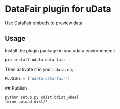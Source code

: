 # DataFair plugin for uData

Use DataFair embeds to preview data

## Usage

Install the plugin package in you udata environement:

```bash
pip install udata-data-fair
```

Then activate it in your `udata.cfg`:

```python
PLUGINS = ['udata-data-fair']
```


## Publish

```
python setup.py sdist bdist_wheel
twine upload dist/*
```
